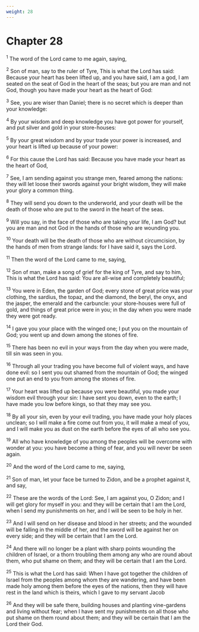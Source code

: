 ```yaml
---
weight: 28
---
```


# Chapter 28

<sup>1</sup> The word of the Lord came to me again, saying, 

<sup>2</sup> Son of man, say to the ruler of Tyre, This is what the Lord has said: Because your heart has been lifted up, and you have said, I am a god, I am seated on the seat of God in the heart of the seas; but you are man and not God, though you have made your heart as the heart of God: 

<sup>3</sup> See, you are wiser than Daniel; there is no secret which is deeper than your knowledge: 

<sup>4</sup> By your wisdom and deep knowledge you have got power for yourself, and put silver and gold in your store-houses: 

<sup>5</sup> By your great wisdom and by your trade your power is increased, and your heart is lifted up because of your power: 

<sup>6</sup> For this cause the Lord has said: Because you have made your heart as the heart of God, 

<sup>7</sup> See, I am sending against you strange men, feared among the nations: they will let loose their swords against your bright wisdom, they will make your glory a common thing. 

<sup>8</sup> They will send you down to the underworld, and your death will be the death of those who are put to the sword in the heart of the seas. 

<sup>9</sup> Will you say, in the face of those who are taking your life, I am God? but you are man and not God in the hands of those who are wounding you. 

<sup>10</sup> Your death will be the death of those who are without circumcision, by the hands of men from strange lands: for I have said it, says the Lord. 

<sup>11</sup> Then the word of the Lord came to me, saying, 

<sup>12</sup> Son of man, make a song of grief for the king of Tyre, and say to him, This is what the Lord has said: You are all-wise and completely beautiful; 

<sup>13</sup> You were in Eden, the garden of God; every stone of great price was your clothing, the sardius, the topaz, and the diamond, the beryl, the onyx, and the jasper, the emerald and the carbuncle: your store-houses were full of gold, and things of great price were in you; in the day when you were made they were got ready. 

<sup>14</sup> I gave you your place with the winged one; I put you on the mountain of God; you went up and down among the stones of fire. 

<sup>15</sup> There has been no evil in your ways from the day when you were made, till sin was seen in you. 

<sup>16</sup> Through all your trading you have become full of violent ways, and have done evil: so I sent you out shamed from the mountain of God; the winged one put an end to you from among the stones of fire. 

<sup>17</sup> Your heart was lifted up because you were beautiful, you made your wisdom evil through your sin: I have sent you down, even to the earth; I have made you low before kings, so that they may see you. 

<sup>18</sup> By all your sin, even by your evil trading, you have made your holy places unclean; so I will make a fire come out from you, it will make a meal of you, and I will make you as dust on the earth before the eyes of all who see you. 

<sup>19</sup> All who have knowledge of you among the peoples will be overcome with wonder at you: you have become a thing of fear, and you will never be seen again. 

<sup>20</sup> And the word of the Lord came to me, saying, 

<sup>21</sup> Son of man, let your face be turned to Zidon, and be a prophet against it, and say, 

<sup>22</sup> These are the words of the Lord: See, I am against you, O Zidon; and I will get glory for myself in you: and they will be certain that I am the Lord, when I send my punishments on her, and I will be seen to be holy in her. 

<sup>23</sup> And I will send on her disease and blood in her streets; and the wounded will be falling in the middle of her, and the sword will be against her on every side; and they will be certain that I am the Lord. 

<sup>24</sup> And there will no longer be a plant with sharp points wounding the children of Israel, or a thorn troubling them among any who are round about them, who put shame on them; and they will be certain that I am the Lord. 

<sup>25</sup> This is what the Lord has said: When I have got together the children of Israel from the peoples among whom they are wandering, and have been made holy among them before the eyes of the nations, then they will have rest in the land which is theirs, which I gave to my servant Jacob 

<sup>26</sup> And they will be safe there, building houses and planting vine-gardens and living without fear; when I have sent my punishments on all those who put shame on them round about them; and they will be certain that I am the Lord their God. 


